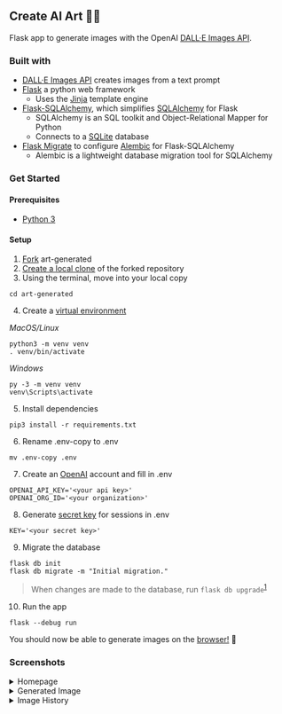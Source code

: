 ## Create AI Art 🤖🎨

Flask app to generate images with the OpenAI [DALL·E Images API](https://openai.com/api/).

### Built with
- [DALL·E Images API](https://beta.openai.com/docs/api-reference/images/create) creates images from a text prompt
- [Flask](https://flask.palletsprojects.com/en/2.2.x/) a python web framework
  - Uses the [Jinja](https://palletsprojects.com/p/jinja/) template engine
- [Flask-SQLAlchemy](https://flask-sqlalchemy.palletsprojects.com/en/3.0.x/), which simplifies [SQLAlchemy](https://www.sqlalchemy.org) for Flask
    - SQLAlchemy is an SQL toolkit and Object-Relational Mapper for Python
    - Connects to a [SQLite](https://www.sqlite.org/index.html) database
- [Flask Migrate](https://flask-migrate.readthedocs.io) to configure [Alembic](https://alembic.sqlalchemy.org/en/latest/) for Flask-SQLAlchemy
  - Alembic is a lightweight database migration tool for SQLAlchemy

### Get Started
#### Prerequisites
- [Python 3](https://www.python.org/downloads/)

#### Setup

1. [Fork](https://docs.github.com/en/get-started/quickstart/fork-a-repo) art-generated
2. [Create a local clone](https://docs.github.com/en/get-started/quickstart/fork-a-repo#cloning-your-forked-repository) of the forked repository
3. Using the terminal, move into your local copy
```
cd art-generated
```
4. Create a [virtual environment](https://docs.python.org/3/library/venv.html#module-venv)
   
*MacOS/Linux*
```
python3 -m venv venv
. venv/bin/activate
```
*Windows*
```
py -3 -m venv venv
venv\Scripts\activate
```
5. Install dependencies
```
pip3 install -r requirements.txt
```
6. Rename .env-copy to .env
```
mv .env-copy .env
```
7. Create an [OpenAI](https://beta.openai.com) account and fill in .env
```
OPENAI_API_KEY='<your api key>'
OPENAI_ORG_ID='<your organization>'
```
8. Generate [secret key](https://docs.python.org/3/library/secrets.html) for sessions in .env
```
KEY='<your secret key>'
```
9. Migrate the database
```
flask db init
flask db migrate -m "Initial migration."
```
> When changes are made to the database, run ```flask db upgrade```<sup>[1](https://flask-migrate.readthedocs.io/en/latest/)</sup>
10.  Run the app
```
flask --debug run
```
You should now be able to generate images on the [browser!](http://localhost:5000) 🎉


### Screenshots
<details><summary>Homepage</summary>
<img width="1274" alt="homepage" src="https://user-images.githubusercontent.com/59973863/210313971-351f0c34-04a3-4f0d-8988-c588dbd05dd8.png">
</details>

<details><summary>Generated Image</summary>
<img width="1280" alt="generated image page" src="https://user-images.githubusercontent.com/59973863/210314009-bddd5794-8594-4d81-9635-df5636d86c95.png">
</details>

<details><summary>Image History</summary>
<img width="1280" alt="image history" src="https://user-images.githubusercontent.com/59973863/210314188-53812a2a-7768-40eb-bc07-119a75d557c2.png">
</details>